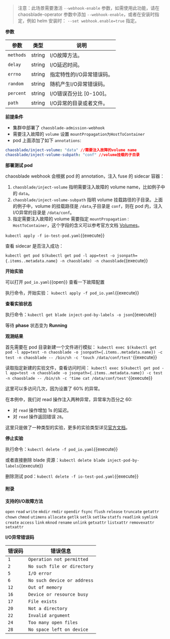 >注意：此场景需要激活 `--webhook-enable` 参数，如需使用此功能，请在 chaosblade-operator 参数中添加 `--webhook-enable`，或者在安装时指定，例如 helm 安装时： `--set webhook.enable=true` 指定。

**参数**

| 参数 | 类型 | 说明 |
| --- | --- | --- |
| `methods` | string | I/O故障方法。 |
| `delay` | string | I/O延迟时间。 |
| `errno` | string | 指定特性的I/O异常错误码。 |
| `random` | string | 随机产生I/O异常错误码。 |
| `percent` | string | I/O错误百分比 [0-100]。 |
| `path` | string | I/O异常的目录或者文件。 |

**前提条件**

- 集群中部署了 `chaosblade-admission-webhook`
- 需要注入故障的 `volume` 设置 `mountPropagation为HostToContainer`
- pod 上面添加了如下 `annotations`:
```yaml
chaosblade/inject-volume: "data" //需要注入故障的volume name
chaosblade/inject-volume-subpath: "conf" //volume挂载的子目录
```

**部署测试 pod**

chaosblade webhook 会根据 pod 的 annotation，注入 fuse 的 sidecar 容器：

1. `chaosblade/inject-volume` 指明需要注入故障的 volume name，比如例子中的 `data`。
2. `chaosblade/inject-volume-subpath` 指明 volume 挂载路径的子目录。上面的例子中，volume 的挂载路径是 `/data`,子目录是 `conf`，则在 pod 内，注入I/O异常的目录是 `/data/conf`。
3. 指定需要注入故障的 volume 需要指定 `mountPropagation：HostToContainer`，这个字段的含义可以参考官方文档 [Volumes](https://kubernetes.io/docs/concepts/storage/volumes/#mount-propagation)。

`kubectl apply -f io-test-pod.yaml`{{execute}}

查看 sidecar 是否注入成功：

`kubectl get pod $(kubectl get pod -l app=test -o jsonpath={.items..metadata.name} -n chaosblade) -n chaosblade`{{execute}}

**开始实验**

可以打开 `pod_io.yaml`{{open}} 查看一下故障配置

执行命令，开始实验：
`kubectl apply -f pod_io.yaml`{{execute}}

**查看实验状态**

执行命令：`kubectl get blade inject-pod-by-labels -o json`{{execute}}

等待 **phase** 状态变为 **Running**

**观测结果**

首先需要在 pod 目录新建一个文件进行模拟：
`kubectl exec $(kubectl get pod -l app=test -n chaosblade -o jsonpath={.items..metadata.name}) -c test -n chaosblade -- /bin/sh -c 'touch /data/conf/test'`{{execute}}

读取指定新建的实验文件，查看访问时间：
`kubectl exec $(kubectl get pod -l app=test -n chaosblade -o jsonpath={.items..metadata.name}) -c test -n chaosblade -- /bin/sh -c 'time cat /data/conf/test'`{{execute}}

这里可以多访问几次，因为设置了 60% 的异常。

在本例中，我们对 read 操作注入两种异常，异常率为百分之 60:

- 对 `read` 操作增加 1s 的延迟。
- 对 `read` 操作返回错误 `28`。

这里只是做了一种类型的实验，更多的实验类型详见[官方文档](https://chaosblade-io.gitbook.io/chaosblade-help-zh-cn/blade-create-k8s/blade-create-k8s-pod-io)。

**停止实验**

执行命令：`kubectl delete -f pod_io.yaml`{{execute}}

或者直接删除 blade 资源：`kubectl delete blade inject-pod-by-labels`{{execute}}

删除测试 pod：`kubectl delete -f io-test-pod.yaml`{{execute}}

#### 附录

**支持的I/O故障方法**

`open`
`read`
`write`
`mkdir`
`rmdir`
`opendir`
`fsync`
`flush`
`release`
`truncate`
`getattr`
`chown`
`chmod`
`utimens`
`allocate`
`getlk`
`setlk`
`setlkw`
`statfs`
`readlink`
`symlink`
`create`
`access`
`link`
`mknod`
`rename`
`unlink`
`getxattr`
`listxattr`
`removexattr`
`setxattr`

**I/O异常错误码**


| 错误码 | 错误信息|
| --- | --- |
| `1` | `Operation not permitted` |
| `2` | `No such file or directory` |
| `5` | `I/O error` |
| `6` | `No such device or address` |
| `12` | `Out of memory` |
| `16` | `Device or resource busy` |
| `17` | `File exists` |
| `20` | `Not a directory` |
| `22` | `Invalid argument` |
| `24` | `Too many open files` |
| `28` | `No space left on device` |
